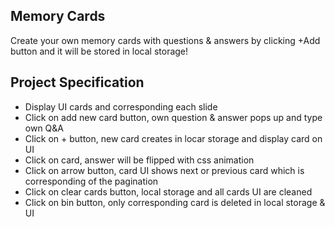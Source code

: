 ## Memory Cards

Create your own memory cards with questions & answers by clicking +Add button and it will be stored in local storage!

## Project Specification

- Display UI cards and corresponding each slide
- Click on add new card button, own question & answer pops up and type own Q&A
- Click on + button, new card creates in locar storage and display card on UI
- Click on card, answer will be flipped with css animation
- Click on arrow button, card UI shows next or previous card which is corresponding of the pagination
- Click on clear cards button, local storage and all cards UI are cleaned
- Click on bin button, only corresponding card is deleted in local storage & UI
